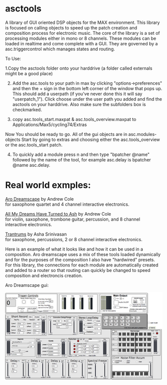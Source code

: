 # asctools
A library of GUI oriented DSP objects for the MAX environment. This library is focused on calling objects to speed up the patch creation and composition process for electronic music. The core of the library is a set of processing modules either in mono or 8 channels. These modules can be loaded in realtime and come complete with a GUI. They are governed by a asc.triggercontrol which manages states and routing. 

To Use:

1.Copy the asctools folder onto your harddrive (a folder called externals might be a good place)

2. Add the asc.tools to your path in max by clicking "options->preferences"  and then the + sign in the bottom left corner of the window that pops up. This should add a userpath (if you've never done this it will say "userpatch_1"). Click choose under the user path you added and find the asctools on your harddrive. Also make sure the subfolders box is checkmarked.

3. copy asc.tools_start.maxpat & asc.tools_overview.maxpat to Applications/Max5/cycling74/Extras

Now You should be ready to go. All of the gui objects are in asc.modules-objects
Start by going to extras and choosing either the asc.tools_overview or the asc.tools_start patch.

4. To quickly add a module press n and then type "bpatcher @name" followed by the name of the tool, for example asc.delay is bpatcher @name asc.delay.


# Real world exmples:

[Aro Dreamscape](https://soundcloud.com/andrew-cole-4/aro-dreamscape) by Andrew Cole <br>
for saxophone quartet and 4 channel interactive electronics.

[All My Dreams Have Turned to Ash](https://soundcloud.com/andrew-cole-4/all-my-dreams-have-turned-to-ash) by Andrew Cole <br>
for violin, saxophone, trombone guitar, percussion, and 8 channel interactive electronics.

[Trantrums](https://www.youtube.com/watch?v=LqPOZeaBIRA) by Asha Srinivasan<br>
for saxophone, percussions, 2 or 8 channel interactive electronics.

Here is an example of what it looks like and how it can be used in a composition. Aro dreamscape uses a mix of these tools loaded dynamically and for the purposes of the composition I also have "hardwired" presets. For this library, the connections for each module are automatically created and added to a router so that routing can quickly be changed to speed composition and electroncis creation. 

Aro Dreamscape gui:

![Model](docs/AroDreamscape.png)
